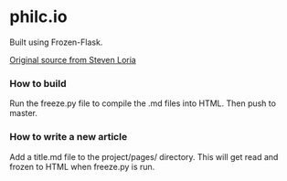 # philc.io

Built using Frozen-Flask.

[Original source from Steven Loria](http://stevenloria.com/hosting-static-flask-sites-for-free-on-github-pages/)

### How to build

Run the freeze.py file to compile the .md files into HTML. Then push to master.

### How to write a new article 
Add a title.md file to the project/pages/ directory. This will get read and frozen to HTML when freeze.py is run.
